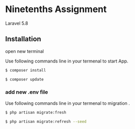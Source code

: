 # Ninetenths Assignment
 Laravel 5.8

## Installation
open new terminal 

Use following commands line in your termenal to start App.

```bash
$ composer install
```

```bash
$ composer update           
```
### add new .env file

Use following commands line in your termenal to migration .

```bash
$ php artisan migrate:fresh
```

```bash
$ php artisan migrate:refresh --seed
```


